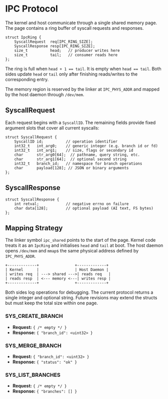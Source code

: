 # IPC Protocol

The kernel and host communicate through a single shared memory page.
The page contains a ring buffer of syscall requests and responses.

```
struct IpcRing {
    SyscallRequest  req[IPC_RING_SIZE];
    SyscallResponse resp[IPC_RING_SIZE];
    size_t          head;   // producer writes here
    size_t          tail;   // consumer reads here
};
```

The ring is full when `head + 1 == tail`. It is empty when
`head == tail`. Both sides update `head` or `tail` only after finishing
reads/writes to the corresponding entry.

The memory region is reserved by the linker at `IPC_PHYS_ADDR` and
mapped by the host daemon through `/dev/mem`.

## SyscallRequest

Each request begins with a `SyscallID`. The remaining fields provide
fixed argument slots that cover all current syscalls:

```
struct SyscallRequest {
    SyscallID id;          // operation identifier
    int32_t   int_arg0;    // generic integer (e.g. branch id or fd)
    int32_t   int_arg1;    // size, flags or secondary id
    char      str_arg0[64];  // pathname, query string, etc.
    char      str_arg1[64];  // optional second string
    int32_t   branch_id;   // namespace for branch operations
    char      payload[128]; // JSON or binary arguments
};
```

## SyscallResponse

```
struct SyscallResponse {
    int retval;            // negative errno on failure
    char data[128];        // optional payload (AI text, FS bytes)
};
```

## Mapping Strategy

The linker symbol `ipc_shared` points to the start of the page.
Kernel code treats it as an `IpcRing` and initialises `head` and `tail`
at boot. The host daemon opens `/dev/mem` and `mmap`s the same physical
address defined by `IPC_PHYS_ADDR`.

```
+-------------+                +-------------+
| Kernel      |                | Host Daemon |
| writes req  | ---> shared --->| reads req   |
| reads resp  | <--- memory <---| writes resp |
+-------------+                +-------------+
```

Both sides log operations for debugging. The current protocol returns a
single integer and optional string. Future revisions may extend the
structs but must keep the total size within one page.

### SYS_CREATE_BRANCH
- **Request:** `{ /* empty */ }`
- **Response:** `{ "branch_id": <uint32> }`

### SYS_MERGE_BRANCH
- **Request:** `{ "branch_id": <uint32> }`
- **Response:** `{ "status": "ok" }`

### SYS_LIST_BRANCHES
- **Request:** `{ /* empty */ }`
- **Response:** `{ "branches": [] }`
